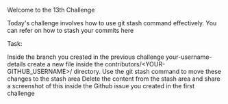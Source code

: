 Welcome to the 13th Challenge

Today's challenge involves how to use git stash command effectively. You can refer on how to stash your commits here

Task:

Inside the branch you created in the previous challenge your-username-details create a new file inside the contributors/<YOUR-GITHUB_USERNAME>/ directory.
Use the git stash command to move these changes to the stash area
Delete the content from the stash area and share a screenshot of this inside the Github issue you created in the first challenge